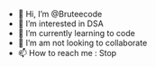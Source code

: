 - 👋 Hi, I’m @Bruteecode
- 👀 I’m interested in DSA
- 🌱 I’m currently learning to code
- 💞️ I’m am not looking to collaborate 
- 📫 How to reach me : Stop
<!---
Bruteecode/Bruteecode is a ✨ special ✨ repository because its `README.md` (this file) appears on your GitHub profile.
You can click the Preview link to take a look at your changes.
--->
